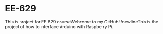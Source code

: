 # EE-629
This is project for EE 629 courseWehcome to my GitHub! \newlineThis is the project of how to interface Arduino with Raspberry Pi.
